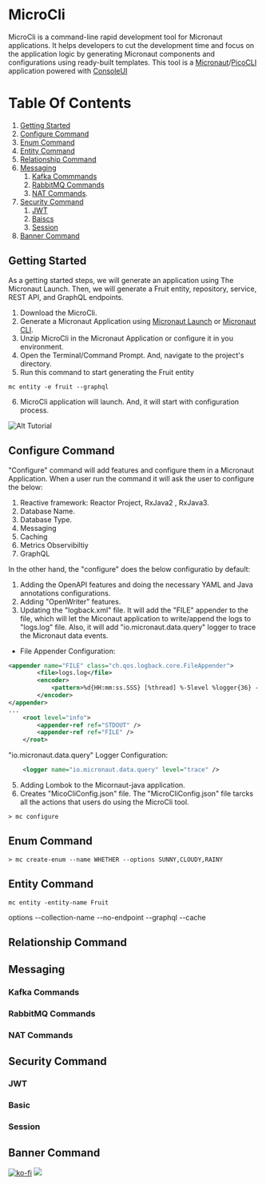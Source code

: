 # MicroCli
MicroCli is a command-line rapid development tool for Micronaut applications. It helps developers to cut the development time and focus on the application logic by generating Micronaut components and configurations using ready-built templates. This tool is a [Micronaut](https://github.com/micronaut-projects)/[PicoCLI](https://github.com/remkop/picocli) application powered with [ConsoleUI](https://github.com/awegmann/consoleui)



# Table Of Contents
1. [Getting Started](#started)
2. [Configure Command](#configure)
3. [Enum Command](#enum)
4. [Entity Command](#entity)
5. [Relationship Command](#relationship)
6. [Messaging](#messaging)
    1. [Kafka Commmands](#kafka)
    2. [RabbitMQ Commands](#rabbitmq)
    3. [NAT Commands](#nat). 
7. [Security Command](#security)
    1. [JWT](#jwt)
    2. [Baiscs](#basicsecurity)
    3. [Session](#session)
8. [Banner Command](#banner)








<a name="started"> </a>
## Getting Started

As a getting started steps, we will generate an application using The Micronaut Launch. Then, we will generate a Fruit entity, repository, service, REST API, and GraphQL endpoints.

1. Download the MicroCli. 
2. Generate a Micronaut Application using [Micronaut Launch](https://launch.micronaut.io) or [Micronaut CLI](https://micronaut.io/download/). 
3. Unzip MicroCli in the Micronaut Application or configure it in you environment.  
4. Open the Terminal/Command Prompt. And, navigate to the project's directory. 
5. Run this command to start generating the Fruit entity
```shell
mc entity -e fruit --graphql
```



6. MicroCli application will launch. And, it will start with configuration process. 

![Alt Tutorial](https://github.com/hashimati/MicroCli/blob/master/MicroCli%20Demo.gif)


<a name="configure"></a>
## Configure Command
"Configure" command will add features and configure them in a Micronaut Application. When a user run the command it will ask the user to configure the below: 
1. Reactive framework: Reactor Project, RxJava2 , RxJava3. 
2. Database Name. 
3. Database Type. 
4. Messaging
5. Caching
6. Metrics Observibiltiy
7. GraphQL

In the other hand, the "configure" does the below configuratio by default: 
1. Adding the OpenAPI features and doing the necessary YAML and Java annotations configurations. 
2. Adding "OpenWriter" features. 
3. Updating the "logback.xml" file. It will add the "FILE" appender to the file, which will let the Miconaut application to write/append the logs to "logs.log" file. Also, it will add "io.micronaut.data.query" logger to trace the Micronaut data events.  

* File Appender Configuration: 
```xml
<appender name="FILE" class="ch.qos.logback.core.FileAppender">
        <file>logs.log</file>
        <encoder>
            <pattern>%d{HH:mm:ss.SSS} [%thread] %-5level %logger{36} - %msg%n</pattern>
        </encoder>
</appender>
...
    <root level="info">
        <appender-ref ref="STDOUT" />
        <appender-ref ref="FILE" />
    </root>
```

"io.micronaut.data.query" Logger Configuration: 
```xml
    <logger name="io.micronaut.data.query" level="trace" />

```
5. Adding Lombok to the Micornaut-java application. 
6. Creates "MicoCliConfig.json" file. The "MicroCliConfig.json" file tarcks all the actions that users do using the MicroCli tool.




```shell
> mc configure
```

<a name="enum"></a>
## Enum Command
```shell
> mc create-enum --name WHETHER --options SUNNY,CLOUDY,RAINY 
```

<a name="entity"></a>
## Entity Command

```shell
mc entity -entity-name Fruit
```
options
--collection-name
--no-endpoint
--graphql
--cache


<a name="relationship"></a>
## Relationship Command

<a name="messaging"></a>
## Messaging

<a name="kafka"></a>
### Kafka Commands

<a name="rabbitmq"></a>
### RabbitMQ Commands

<a name="nat"></a>
### NAT Commands

<a name="security"></a>
## Security Command
<a name="jwt"></a>
### JWT
<a name="basicsecurity"></a>
### Basic

<a name="Session"></a>
### Session

<a name="banner"></a>
## Banner Command
[![ko-fi](https://ko-fi.com/img/githubbutton_sm.svg)](https://ko-fi.com/P5P411AKC)
<a href="https://www.buymeacoffee.com/hashimati"><img src="https://img.buymeacoffee.com/button-api/?text=Buy me a coffee&emoji=&slug=hashimati&button_colour=BD5FFF&font_colour=ffffff&font_family=Cookie&outline_colour=000000&coffee_colour=FFDD00"></a>


